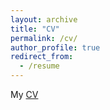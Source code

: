 ```yaml
---
layout: archive
title: "CV"
permalink: /cv/
author_profile: true
redirect_from:
  - /resume
---
```


My [CV](files/CV.pdf)
